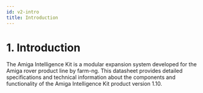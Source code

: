 ```yaml
---
id: v2-intro
title: Introduction
---
```


# 1. Introduction

The Amiga Intelligence Kit is a modular expansion system developed for the Amiga rover product line by farm-ng. This datasheet provides detailed specifications and technical information about the components and functionality of the Amiga Intelligence Kit product version 1.10.
